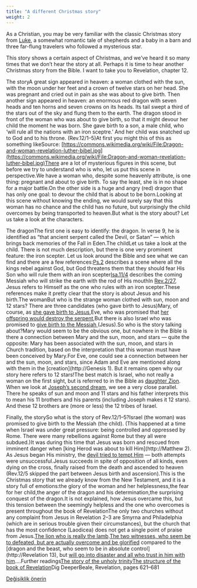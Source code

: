 ```yaml
---
title: "A different Christmas story"
weight: 2
---
```



As a Christian, you may be very familiar with the classic Christmas story from [Luke](https://www.bibleserver.com/NIV/Luke2), a somewhat romantic tale of shepherds and a baby in a barn and three far-flung travelers who followed a mysterious star.

This story shows a certain aspect of Christmas, and we’ve heard it so many times that we don’t hear the story at all. Perhaps it is time to hear another Christmas story from the Bible. I want to take you to Revelation, chapter 12.



The storyA great sign appeared in heaven: a woman clothed with the sun, with the moon under her feet and a crown of twelve stars on her head. She was pregnant and cried out in pain as she was about to give birth. Then another sign appeared in heaven: an enormous red dragon with seven heads and ten horns and seven crowns on its heads. Its tail swept a third of the stars out of the sky and flung them to the earth. The dragon stood in front of the woman who was about to give birth, so that it might devour her child the moment he was born. She gave birth to a son, a male child, who ‘will rule all the nations with an iron sceptre.’ And her child was snatched up to God and to his throne. (Rev.12/1–5)At first you might this of this as something likeSource: [https://commons.wikimedia.org/wiki/File:Dragon-and-woman-revelation-luther-bibel.jpg](https://commons.wikimedia.org/wiki/File:Dragon-and-woman-revelation-luther-bibel.jpg)There are a lot of mysterious figures in this scene, but before we try to understand who is who, let us put this scene in perspective.We have a woman who, despite some heavenly attribute, is one thing: pregnant and about to give birth. To say the least, she is in no shape for a major battle.On the other side is a huge and angry (red) dragon that has only one goal: to devour the child that is about to be born.Looking at this scene without knowing the ending, we would surely say that this woman has no chance and the child has no future, but surprisingly the child overcomes by being transported to heaven.But what is the story about? Let us take a look at the characters.



The dragonThe first one is easy to identify: the dragon. In verse 9, he is identified as “that ancient serpent called the Devil, or Satan” — which brings back memories of the Fall in Eden.The childLet us take a look at the child. There is not much description, but there is one very prominent feature: the iron scepter. Let us look around the Bible and see what we can find and there are a few references:[Ps.2](https://www.bibleserver.com/NIV/Psalm2) describes a scene where all the kings rebel against God, but God threatens them that they should fear His Son who will rule them with an iron scepter[Isa.11/4](https://www.bibleserver.com/NIV/Isaiah11%3A4) describes the coming Messiah who will strike the earth with the rod of His mouthIn [Rev.2/27](https://www.bibleserver.com/NIV/Revelation2%3A27), Jesus refers to Himself as the one who rules with an iron scepter.These references make it pretty clear that the story is about Jesus and his birth.The womanBut who is the strange woman clothed with sun, moon and 12 stars? There are three candidates (who gave birth to Jesus)Mary, of course, as [she gave birth to Jesus](https://www.bibleserver.com/NIV/Matthew1%3A18-24),Eve, who was promised that [her offspring would destroy the serpent](https://www.bibleserver.com/NIV/Genesis3%3A15),But there is also Israel who was promised to [give birth to the Messiah ](https://www.bibleserver.com/NIV/Isaiah66%3A7)(Jesus).So who is the story talking about?Mary would seem to be the obvious one, but nowhere in the Bible is there a connection between Mary and the sun, moon, and stars — quite the opposite: Mary has been associated with the sun, moon, and stars in Church tradition, based on the interpretation that this woman must have been conceived by Mary.For Eve, one could see a connection between her and the sun, moon, and stars, since Adam and Eve are mentioned along with them in the [creation](http://Genesis 1). But it remains open why our story here refers to 12 stars!The best match is Israel, who not really a woman on the first sight, but is referred to in the Bible as [daughter Zion](https://www.bibleserver.com/NIV/Isaiah62%3A11). When we look at [Joseph’s second dream](https://www.bibleserver.com/NIV/Genesis37%3A9-10), we see a very close parallel. There he speaks of sun and moon and 11 stars and his father interprets this to mean his 11 brothers and his parents (including Joseph makes it 12 stars). And these 12 brothers are (more or less) the 12 tribes of Israel.



Finally, the storySo what is the story of Rev.12/1–5?Israel (the woman) was promised to give birth to the Messiah (the child). (This happened at a time when Israel was under great pressure: being controlled and oppressed by Rome. There were many rebellions against Rome but they all were subdued.)It was during this time that Jesus was born and rescued from imminent danger when [king Herod was about to kill Him](http://Matthew 2). As Jesus began His ministry, the [devil tried to tempt Him](https://www.bibleserver.com/NIV/Matthew4%3A1-11) — both attempts were unsuccessful.Jesus succeeds in spite of opposition of all kinds, even dying on the cross, finally raised from the death and ascended to heaven (Rev.12/5 skipped the part between Jesus birth and ascension).This is the Christmas story that we already know from the New Testament, and it is a story full of emotions:the glory of the woman and her helplessness,the fear for her child,the anger of the dragon and his determination,the surprising conquest of the dragon.It is not explained, how Jesus overcame this, but this tension between the seemingly helpless and the one who overcomes is present throughout the book of RevelationThe only two churches without any complaint from Jesus in Revelation 2–3 are Smyrna and Philadelphia (which are in serious trouble given their circumstances), but the church that has the most confidence (Laodicea) does not get a single point of praise from Jesus.[The lion who is really the lamb](https://www.bibleserver.com/NIV/Revelation5%3A5-6).[The two witnesses, who seem be to defeated, but are actually overcome and be glorified](https://www.bibleserver.com/NIV/Revelation11%3A7-12) compared to the [dragon and the beast, who seem to be in absolute control](http://Revelation 13), but [will go into disaster and all who trust in him with him](https://www.bibleserver.com/NIV/Revelation14%3A6-13).…Further readings[The story of the unholy trinity](../../../../content/beasts/expl/the-nature-of-the-beast-in-the-book-of-revelation)[The structure of the book of Revelation](../../../../background/structure/expl/the-structure-of-the-book-of-revelation)Dig DeeperBeale, Revelation, pages 621–681


[Değişiklik önerin](https://github.com/revelation-today/revelation-today/blob/main/exampleSite/content/docs/content/jesus/expl/a-different-christmas-story.md)
